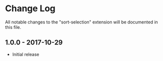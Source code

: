 # Change Log
All notable changes to the "sort-selection" extension will be documented in this file.

## 1.0.0 - 2017-10-29
- Initial release
